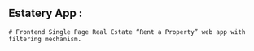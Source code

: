 ## Estatery App : 
    # Frontend Single Page Real Estate “Rent a Property” web app with filtering mechanism.
